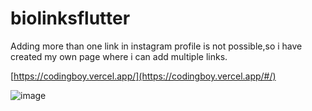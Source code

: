 # biolinksflutter
Adding more than one link in instagram profile is not possible,so i have created my own page where i can add multiple links.

[https://codingboy.vercel.app/](https://codingboy.vercel.app/#/)


![image](https://user-images.githubusercontent.com/34627404/126928177-b9b2d978-01de-4ccb-bdfc-eb1d94b52fc9.png)
